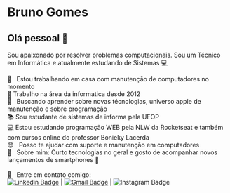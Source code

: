 # Bruno Gomes

## Olá pessoal 👋
Sou apaixonado por resolver problemas computacionais.
Sou um Técnico em Informática e atualmente estudando de Sistemas :computer:

 :rocket:  &nbsp; Estou trabalhando em casa com manutenção de computadores no momento
 <br/> :wrench: Trabalho na área da informatica desde 2012
 <br/> :purple_heart: &nbsp; Buscando aprender sobre novas técnologias, universo apple de manutenção e sobre programação
 <br/> :books: Sou estudante de sistemas de informa  pela UFOP
 <br/> :computer: Estou estudando programação WEB pela NLW da Rocketseat e também com cursos online do professor Bonieky Lacerda
 <br/> :blush: &nbsp; Posso te ajudar com suporte e manutenção em computadores
 <br/> 💬  &nbsp; Sobre mim: Curto tecnologias no geral e gosto de acompanhar novos lançamentos de smartphones :iphone:
 <br/>
 <br/> :email: &nbsp;
 Entre em contato comigo:<br/>
 [![Linkedin Badge](https://img.shields.io/badge/-Bruno%20Gomes-blue?style=flat-square&logo=Linkedin&logoColor=white&link=https://www.linkedin.com/in/brunitorg/)](https://www.linkedin.com/in/brunitorg/) 
| 
[![Gmail Badge](https://img.shields.io/badge/-brun1994@gmail.com-c14438?style=flat-square&logo=Gmail&logoColor=white&link=mailto:brun1994@gmail.com)](mailto:brun1994@gmail.com)
|
![Instagram Badge](https://img.shields.io/badge/brunitorg-%23E4405F.svg?&style=flat-square&logo=instagram&logoColor=white&link=https://www.instagram.com/brunitorg/)
